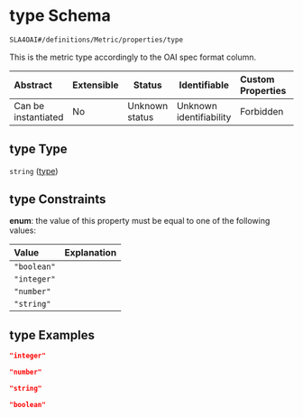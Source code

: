 # type Schema

```txt
SLA4OAI#/definitions/Metric/properties/type
```

This is the metric type accordingly to the OAI spec format column.


| Abstract            | Extensible | Status         | Identifiable            | Custom Properties | Additional Properties | Access Restrictions | Defined In                                                                    |
| :------------------ | ---------- | -------------- | ----------------------- | :---------------- | --------------------- | ------------------- | ----------------------------------------------------------------------------- |
| Can be instantiated | No         | Unknown status | Unknown identifiability | Forbidden         | Allowed               | none                | [SLA4OAI.schema.json\*](../SLA4OAI.schema.json "open original schema") |

## type Type

`string` ([type](sla4oai-definitions-metric-properties-type.md))

## type Constraints

**enum**: the value of this property must be equal to one of the following values:

| Value       | Explanation |
| :---------- | ----------- |
| `"boolean"` |             |
| `"integer"` |             |
| `"number"`  |             |
| `"string"`  |             |

## type Examples

```json
"integer"
```

```json
"number"
```

```json
"string"
```

```json
"boolean"
```
